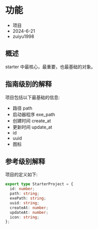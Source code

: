 # 功能

- 项目
- 2024-6-21
- zuiyu1998

## 概述

starter 中最核心，最重要，也最基础的对象。

## 指南级别的解释

项目包括以下最基础的信息:

- 路径 path
- 启动器程序 exe_path
- 创建时间 create_at
- 更新时间 update_at
- id
- uuid
- 图标

## 参考级别解释

项目的定义如下:

```ts
export type StarterProject = {
  id: number;
  path: string;
  exePath: string;
  uuid: string;
  createAt: number;
  updateAt: number;
  icon: string;
};
```
